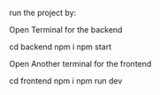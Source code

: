 run the project by:

Open Terminal for the backend

cd backend npm i npm start

Open Another terminal for the frontend

cd frontend npm i npm run dev
